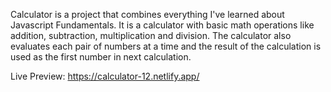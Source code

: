 Calculator is a project that combines everything I've learned about Javascript Fundamentals. It is a calculator with basic math operations like addition, subtraction, multiplication and division.
The calculator also evaluates each pair of numbers at a time and the result of the calculation is used as the first number in next calculation. 

Live Preview: https://calculator-12.netlify.app/
